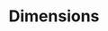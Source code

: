 ---
bigquery: https://console.cloud.google.com/bigquery?p=covid-19-dimensions-ai&page=table&d=data&t=publications
contributors: Digital Science, https://www.digital-science.com/
cost: Free for personal, non-commercial use.
description: Dimensions contains more than 100 million publications, ranging from
  articles published in scholarly journals, books and book chapters, to preprints
  and conference proceedings. All publications are contextualized with linked data
  sets, funding, publications, patents, clinical trials, and policy documents. You
  can also view associated categories, funders, institutions, and researcher profiles.
documentation: https://docs.dimensions.ai/bigquery/index.html
last_edit: 04/12/2022, 20:59:50
location: https://www.dimensions.ai/products/free/
maintained_by: Digital Science, https://www.digital-science.com/
schema_fields:
- category_hrcs_rac
- organisation_details
- repository_url
- patent_ids
- category_uoa
- types
- grant_number
- name
- journal
- category_rcdc
- categories
- wikipedia_url
- date_print
- ipcr
- conference
- doi
- priority_date
- labels
- inventor_names
- phase
- filing_date
- language
- established
- volume
- funder_orgs
- category_hrcs_hc
- publication_year
- email_address
- journal_lists
- expiration_date
- date_online
- legal_events
- brief_title
- publication_date
- granted_date
- clinical_trial_ids
- external_ids
- funder_countries
- pmid
- funder_org_cities
- funding_chf
- citations_count
- publication_ids
- open_access_categories
- linkout
- current_assignee
- acknowledgements
- repository_name
- category_icrp_ct
- end_date
- current_assignee_orgs
- registry
- category_sdg
- funding_cad
- citation_string
- legal_status
- date_imported_gbq
- year
- funder_org_acronyms
- associated_publication_pmid
- eisbn
- id
- proceedings_title
- embargo_date
- date_modified
- mesh_headings
- interventions
- associated_publication_arxiv_id
- active_years
- reference_ids
- associated_publication_doi
- aliases
- funding_gbp
- start_date
- repository_id
- investigators
- original_assignee_countries
- research_org_countries
- altmetrics
- license
- links
- type
- abstract
- isbn
- funder_org_countries
- book_series_title
- research_org_state_codes
- expiration_year
- book_title
- funder_org_state_codes
- current_assignee_countries
- supporting_grant_ids
- funding_usd
- funding_nzd
- start_year
- date_inserted
- research_org_cities
- cited_by_ids
- publisher
- gender
- associated_grant_ids
- category_for
- research_org_state_names
- created_date
- source_id
- description
- end_year
- assignee_orgs
- funding_details
- category_icrp_cso
- acronyms
- original_assignee
- priority_year
- researcher_ids
- arxiv_id
- title
- address
- pages
- citations
- pmcid
- funding_aud
- date
- category_bra
- granted_year
- family_count
- foa_number
- relationships
- filing_status
- metrics
- authors
- kind
- subtitles
- jurisdiction
- filing_year
- family_members_ids
- date_normal
- application_number
- original_assignee_orgs
- funder_org
- issue
- associated_publication_id
- parent_id
- funding_jpy
- funding_cny
- family_id
- assignee_countries
- funding_amount
- cpc
- resulting_publication_doi
- status
- conditions
- concepts
- acronym
- funding_eur
- resulting_publication_ids
- mesh_terms
- open_access_categories_v2
- editors
- category_hra
- funding_currency
- original_abstract
- research_org_country_names
- research_org_city_names
- original_title
- research_orgs
shortname: dimensions
tags:
- scholarly literature
- patents
- funding
- clinical trials
- academic profiles
terms_of_use: 'Use of both the Dimensions COVID-19 dataset and full Dimensions dataset
  are subject to the Dimensions Terms of use: https://www.dimensions.ai/policies-terms-legal '
title: Dimensions
uuid: dcff88bd-fe6b-4fdb-8159-809bf9d7bc1c
---